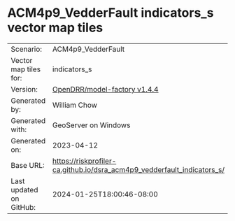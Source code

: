 # ACM4p9_VedderFault indicators_s vector map tiles

|    			|			|
| --------------------- | --------------------- |
| Scenario:		| ACM4p9_VedderFault		|
| Vector map tiles for:	| indicators_s		|
| Version:		| [OpenDRR/model-factory v1.4.4](https://github.com/OpenDRR/model-factory/releases/tag/v1.4.4)	|
| Generated by:		| William Chow	|
| Generated with:	| GeoServer on Windows	|
| Generated on:		| 2023-04-12	|
| Base URL:		| <https://riskprofiler-ca.github.io/dsra_acm4p9_vedderfault_indicators_s/> |
| Last updated on GitHub: | 2024-01-25T18:00:46-08:00 |
